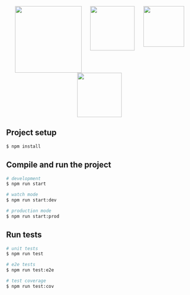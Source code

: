 <div style="display: flex; justify-content: space-evenly; flex-wrap: wrap;">
  <img src="https://github.com/user-attachments/assets/d2fbcfc3-7aee-4379-8d1a-78e6f60ec836" width="180" />
  <img src="https://github.com/user-attachments/assets/3af2b2e3-3c63-4c4c-847b-1dbd3920047f" width="120">
  <img src="https://github.com/user-attachments/assets/18085cec-a1e5-4d5d-946d-32ec23bc5597" width="110"/>
  <img src="https://github.com/user-attachments/assets/4b0e4aef-090c-4cd9-9e76-4c286c38f4a1" width="120"/>
</div>


## Project setup

```bash
$ npm install
```

## Compile and run the project

```bash
# development
$ npm run start

# watch mode
$ npm run start:dev

# production mode
$ npm run start:prod
```

## Run tests

```bash
# unit tests
$ npm run test

# e2e tests
$ npm run test:e2e

# test coverage
$ npm run test:cov
```

